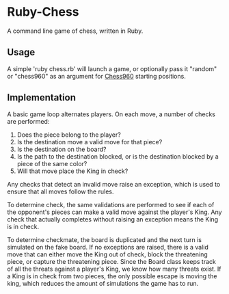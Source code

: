 # Ruby-Chess

A command line game of chess, written in Ruby.

## Usage

A simple 'ruby chess.rb' will launch a game, or optionally pass it "random" or "chess960" as an argument for [Chess960](https://en.wikipedia.org/wiki/Chess_960) starting positions.

## Implementation

A basic game loop alternates players. On each move, a number of checks are performed:

1. Does the piece belong to the player?
2. Is the destination move a valid move for that piece?
3. Is the destination on the board?
4. Is the path to the destination blocked, or is the destination blocked by a piece of the same color?
5. Will that move place the King in check?

Any checks that detect an invalid move raise an exception, which is used to ensure that all moves follow the rules.

To determine check, the same validations are performed to see if each of the opponent's pieces can make a valid move against the player's King. Any check that actually completes without raising an exception means the King is in check.

To determine checkmate, the board is duplicated and the next turn is simulated on the fake board. If no exceptions are raised, there is a valid move that can either move the King out of check, block the threatening piece, or capture the threatening piece. Since the Board class keeps track of all the threats against a player's King, we know how many threats exist. If a King is in check from two pieces, the only possible escape is moving the king, which reduces the amount of simulations the game has to run.
